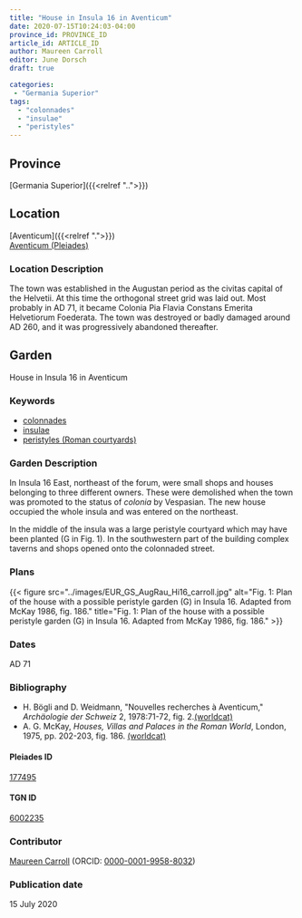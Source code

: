 ```yaml
---
title: "House in Insula 16 in Aventicum"
date: 2020-07-15T10:24:03-04:00
province_id: PROVINCE_ID
article_id: ARTICLE_ID
author: Maureen Carroll
editor: June Dorsch
draft: true

categories:
 - "Germania Superior"
tags:
  - "colonnades"
  - "insulae"
  - "peristyles"
---
```


## Province

[Germania Superior]({{<relref "..">}})  

<!--### Province Description-->

<!-- DESCRIPTION -->


## Location

[Aventicum]({{<relref ".">}}) \
[Aventicum (Pleiades)](https://pleiades.stoa.org/places/177495)

### Location Description

The town was established in the Augustan period as the civitas capital of the Helvetii. At this time the orthogonal street grid was laid out. Most probably in AD 71, it became Colonia Pia Flavia Constans Emerita Helvetiorum Foederata. The town was destroyed or badly damaged around AD 260, and it was progressively abandoned thereafter.

<!--## Sublocation-->

<!--
[AREA WITHIN LOCATION, LIKE “PALATINE HILL”](GEOREFERENCE LINK)
A sublocation is any area larger than an individual garden, but located within a location. I would always try to include a link to a controlled vocabulary here if possible. This ID may well be different from the Garden ID, e.g., Pompeii versus a Garden in one of the houses which has its own Pleiades ID.
-->

<!--### Sublocation Description-->

<!-- DESCRIPTION -->

## Garden

House in Insula 16 in Aventicum

### Keywords

- [colonnades](http://vocab.getty.edu/page/aat/300002613)
- [insulae](http://vocab.getty.edu/page/aat/300000325)
- [peristyles (Roman courtyards)](http://vocab.getty.edu/page/aat/300080971)

### Garden Description

In Insula 16 East, northeast of the forum, were small shops and houses belonging to three different owners. These were demolished when the town was promoted to the status of *colonia* by Vespasian. The new house occupied the whole insula and was entered on the northeast.

In the middle of the insula was a large peristyle courtyard which may have been planted (G in Fig. 1). In the southwestern part of the building complex taverns and shops opened onto the colonnaded street.

<!--### Maps-->

<!--
{{< figure src="../images/image_name.ext" alt="alt_text" title="CAPTION" >}}
-->

### Plans

{{< figure src="../images/EUR_GS_AugRau_Hi16_carroll.jpg" alt="Fig. 1: Plan of the house with a possible peristyle garden (G) in Insula 16. Adapted from McKay 1986, fig. 186." title="Fig. 1: Plan of the house with a possible peristyle garden (G) in Insula 16. Adapted from McKay 1986, fig. 186." >}}

<!--### Images-->

<!--
{{< figure src="../images/image_name.ext" alt="alt_text" title="CAPTION" >}}
-->

### Dates

AD 71

### Bibliography

* H. Bögli and D. Weidmann, "Nouvelles recherches à Aventicum," *Archäologie der Schweiz* 2, 1978:71-72, fig. 2.[(worldcat)](http://www.worldcat.org/oclc/891764106)
* A. G. McKay, *Houses, Villas and Palaces in the Roman World*, London, 1975, pp. 202-203, fig. 186. [(worldcat)](http://www.worldcat.org/oclc/901557900)

<!--#### Periodo ID-->

<!-- [PERIODO_ID](https://pleiades.stoa.org/places/PLEIADES_ID) -->

#### Pleiades ID

[177495](https://pleiades.stoa.org/places/177495)

#### TGN ID

[6002235](http://vocab.getty.edu/page/tgn/6002235)

### Contributor

[Maureen Carroll](https://www.sheffield.ac.uk/archaeology/our-people/academic-staff/maureen-carroll) (ORCID: [0000-0001-9958-8032](https://orcid.org/0000-0001-9958-8032))

### Publication date

15 July 2020

<!--### Related articles-->

<!-- Links to other related articles. Leave blank for now -->
